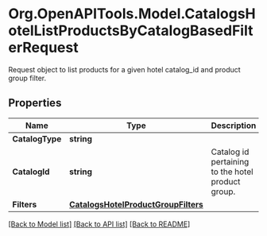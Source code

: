 # Org.OpenAPITools.Model.CatalogsHotelListProductsByCatalogBasedFilterRequest
Request object to list products for a given hotel catalog_id and product group filter.

## Properties

Name | Type | Description | Notes
------------ | ------------- | ------------- | -------------
**CatalogType** | **string** |  | 
**CatalogId** | **string** | Catalog id pertaining to the hotel product group. | 
**Filters** | [**CatalogsHotelProductGroupFilters**](CatalogsHotelProductGroupFilters.md) |  | 

[[Back to Model list]](../README.md#documentation-for-models) [[Back to API list]](../README.md#documentation-for-api-endpoints) [[Back to README]](../README.md)

